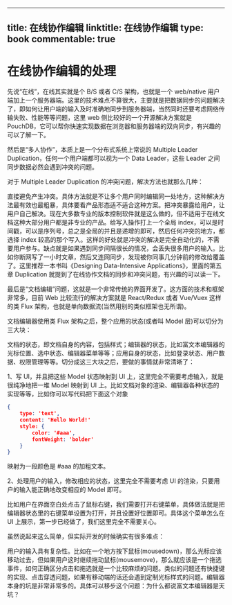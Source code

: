 
---
title: 在线协作编辑
linktitle: 在线协作编辑
type: book
commentable: true
---

# 在线协作编辑的处理

先说“在线”，在线其实就是个 B/S 或者 C/S 架构，也就是一个 web/native 用户端加上一个服务器端。这里的技术难点不算很大，主要就是把数据同步的问题解决了，即如何让用户端的输入及时准确地同步到服务器端，当然同时还要考虑网络传输失败、性能等等问题，这里 web 侧比较好的一个开源解决方案就是 PouchDB，它可以帮你快速实现数据在浏览器和服务器端的双向同步，有兴趣的可以了解一下。

然后是“多人协作”，本质上是一个分布式系统上常说的 Multiple Leader Duplication，任何一个用户端都可以视为一个 Data Leader，这些 Leader 之间同步数据必然会遇到冲突的问题。

对于 Multiple Leader Duplication 的冲突问题，解决方法也就那么几种：

直接避免产生冲突。具体方法就是不让多个用户同时编辑同一处地方，这种解决方法最有效也最粗暴，具体要看产品形态适不适合这种方案。把冲突暴露给用户，让用户自己解决。现在大多数专业的版本控制软件就是这么做的，但不适用于在线文档这种大部分用户都是非专业的产品。给写入操作打上一个全局 index，可以是时间戳，可以是序列号，总之是全局的并且是递增的即可，然后任何冲突的地方，都选择 index 较高的那个写入。这样的好处就是冲突的解决是完全自动化的，不需要用户参与。缺点就是如果遇到同步间隔很长的情况，会丢失很多用户的输入。比如你断网写了一小时文章，然后又连网同步，发现被你同事几分钟前的修改给覆盖了。这里推荐一本书叫《Designing Data-Intensive Applications》，里面的第五章 Duplication 就提到了在线协作文档的同步和冲突问题，有兴趣的可以读一下。

最后是“文档编辑”问题，这就是一个非常传统的界面开发了。这方面的技术和框架非常多，目前 Web 比较流行的解决方案就是 React/Redux 或者 Vue/Vuex 这样的类 Flux 架构，也就是单向数据流(当然用别的类似框架也无所谓)。

文档编辑器使用类 Flux 架构之后，整个应用的状态(或者叫 Model 层)可以切分为三大块：

文档的状态，即文档自身的内容，包括样式；编辑器的状态，比如富文本编辑器的光标位置、选中状态、编辑器菜单等等；应用自身的状态，比如登录状态、用户数据、权限管理等等。切分成这三大块之后，要做的事情就非常清晰了：

1、写 UI，并且把这些 Model 状态映射到 UI 上，这里完全不需要考虑输入，就是很纯净地把一堆 Model 映射到 UI 上。比如文档对象的渲染、编辑器各种状态的实现等等，比如你可以写代码把下面这个对象

```json
{
    type: 'text',
    content: 'Hello World!'
    style: {
        color: '#aaa',
        fontWeight: 'bolder'
    }
}
```

映射为一段颜色是 #aaa 的加粗文本。

2、处理用户的输入，修改相应的状态，这里完全不需要考虑 UI 的渲染，只要用户的输入能正确地改变相应的 Model 即可。

比如用户在界面空白处点击了鼠标右键，我们需要打开右键菜单，具体做法就是把编辑器状态里的右键菜单设置为打开，并且设置好位置即可。具体这个菜单怎么在 UI 上展示，第一步已经做了，我们这里完全不需要关心。

虽然说起来这么简单，但实际开发的时候确实有很多难点：

用户的输入具有复杂性。比如在一个地方按下鼠标(mousedown)，那么光标应该移动过去，但如果用户这时继续拖动鼠标(mousemove)，那么就应该是一个拖选事件，如何正确区分点击和拖选就是一个比较麻烦的问题。类似的问题还有快捷键的实现、点击穿透问题，如果有移动端的话还会遇到定制光标样式的问题。编辑器本身的坑是非常非常多的。具体可以移步这个问题：为什么都说富文本编辑器是天坑？

    